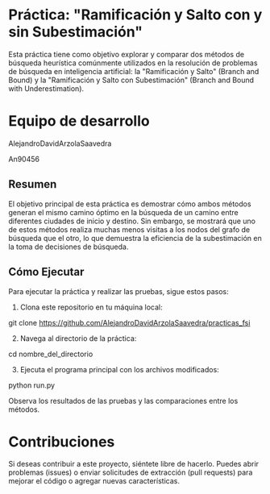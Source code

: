 # Práctica: "Ramificación y Salto con y sin Subestimación"

Esta práctica tiene como objetivo explorar y comparar dos métodos de búsqueda heurística comúnmente utilizados en la resolución de problemas de búsqueda en inteligencia artificial: la "Ramificación y Salto" (Branch and Bound) y la "Ramificación y Salto con Subestimación" (Branch and Bound with Underestimation).

# Equipo de desarrollo

AlejandroDavidArzolaSaavedra

An90456


## Resumen
El objetivo principal de esta práctica es demostrar cómo ambos métodos generan el mismo camino óptimo en la búsqueda de un camino entre diferentes ciudades de inicio y destino. Sin embargo, se mostrará que uno de estos métodos realiza muchas menos visitas a los nodos del grafo de búsqueda que el otro, lo que demuestra la eficiencia de la subestimación en la toma de decisiones de búsqueda.


## Cómo Ejecutar
Para ejecutar la práctica y realizar las pruebas, sigue estos pasos:

1. Clona este repositorio en tu máquina local:

git clone <https://github.com/AlejandroDavidArzolaSaavedra/practicas_fsi>

2. Navega al directorio de la práctica:

cd nombre_del_directorio

3. Ejecuta el programa principal con los archivos modificados:

python run.py

Observa los resultados de las pruebas y las comparaciones entre los métodos.


# Contribuciones
Si deseas contribuir a este proyecto, siéntete libre de hacerlo. Puedes abrir problemas (issues) o enviar solicitudes de extracción (pull requests) para mejorar el código o agregar nuevas características.

